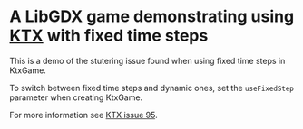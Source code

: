 # A LibGDX game demonstrating using [KTX](https://github.com/libktx/ktx) with fixed time steps

This is a demo of the stutering issue found when using fixed time steps in KtxGame.

To switch between fixed time steps and dynamic ones, set the ```useFixedStep``` parameter when
creating KtxGame.

For more information see [KTX issue 95](https://github.com/libktx/ktx/issues/95).

